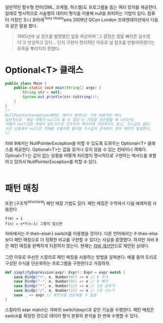일반적인 함수형 언어(SML, 오케멀, 하스켈)도 프로그램을 돕는 여러 장치를 제공한다. 일례로 명시적으로 서술형의 데이터 형식을 이용해 null을 회피하는 기법이 있다. 컴퓨터 거장인 토니 호아레<sup>Tony Hoare</sup>sms 2009년 QCon London 프레젠테이션에서 다음과 같은 말을 했다.

>1965년에 널 참조를 발명했던 일을 회상하며 '그 결정은 정말 뼈아픈 실수였다'고 반성하고 있다... 단지 구현이 편리하단 이유로 널 참조를 만들어야겠다는 유혹을 뿌리치지 못했다.

# Optional\<T> 클래스

```java
public class Main {
    public static void main(String[] args) {
        String str = null;
        System.out.println(str.toString());
    }
}
/*
NullPointerException(NPE) 에러가 일어나는 가장 대표적인 예시.
일반적으로 '해당 객체가 null이 될 수 없다'는 가정을 위반했을 때 나타난다.
객체가 null이면 객체가 없는것으로 간주되어 메모리에 저장되지도 않고, 주소값도 없다.
이런 상황에서 null인 객체를 호출하면 불러올 주소값이 존재하지 않아 에러가 발생한다.
*/
```

자바 8에서는 NullPointerException을 피할 수 있도록 도와주는 Optional\<T> 클래스를 제공한다. Optional\<T>는 값을 갖거나 갖지 않을 수 있는 컨테이너 객체다. Optinal\<T>는 값이 없는 상황을 어떻게 처리할지 명시적으로 구현하는 메서드를 포함하고 있어서 NullPointerException를 피할 수 있다.<br><br>

# 패턴 매칭

또한 (구조적<sup>structural</sup>) 패턴 매칭 기법도 있다. 패턴 매칭은 수학에서 다음 예제처럼 사용한다
```
f(0) = 1
f(n) = n*f(n-1) 그렇지 않으면
```

자바에서는 if-then-else나 switch를 이용했을 것이다. 다른 언어에서는 if-then-else보다 패턴 매칭으로 더 정확한 비교를 구현할 수 있다는 사실을 증명했다. 하지만 자바 8은 패턴 매칭을 완벽하게 지원하지 않는다. 현재는 <a href="http://openjdk.java.net/jeps/305">자바 개선안</a>으로 제안된 상태다.
<br><br>
그런 이유로 우선은 스칼라로 패턴 매칭을 사용하는 방법을 살펴본다. 예를 들어 트리로 구성된 수식을 단순화하는 프로그램을 구현한다고 가정하자.

```scala
def simplifyExpression(expr: Expr): Expr = expr match {
    case BinOp("+", e, Number(0)) => e // 0 추가
    case BinOp("-", e, Number(0)) => e // 0 빼기
    case BinOp("*", e, Number(1)) => e // 1로 곱하기
    case BinOp("/", e, Number(1)) => e // 1로 나누기
    case _ => expr // 표현식을 단순화할 수 없음
}
```
스칼라의 expr match는 자바의 switch(expr)과 같은 기능을 수행한다. 패턴 매칭은 switch를 확장한 것으로 데이터 형식 분류와 분석을 한 번에 수행할 수 있다.